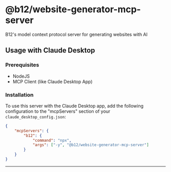 # @b12/website-generator-mcp-server
B12's model context protocol server for generating websites with AI

## Usage with Claude Desktop

### Prerequisites

-   NodeJS
-   MCP Client (like Claude Desktop App)

### Installation

To use this server with the Claude Desktop app, add the following configuration to the "mcpServers" section of your `claude_desktop_config.json`:

```json
{
    "mcpServers": {
        "b12": {
            "command": "npx",
            "args": ["-y", "@b12/website-generator-mcp-server"]
        }
    }
}
```
****
